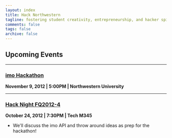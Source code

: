 ```yaml
---
layout: index
title: Hack Northwestern
tagline: fostering student creativity, entrepreneurship, and hacker spirit
comments: false
tags: false
archive: false
---
```


## Upcoming Events

---

### [imo Hackathon](/imo-hackathon.html)

**November 9, 2012 | 5:00PM | Northwestern University**

---

### [Hack Night FQ2012-4](https://www.facebook.com/events/328650520566063/)

**October 24, 2012 | 7:30PM | Tech M345**

- We'll discuss the imo API and throw around ideas as prep for the hackathon!

